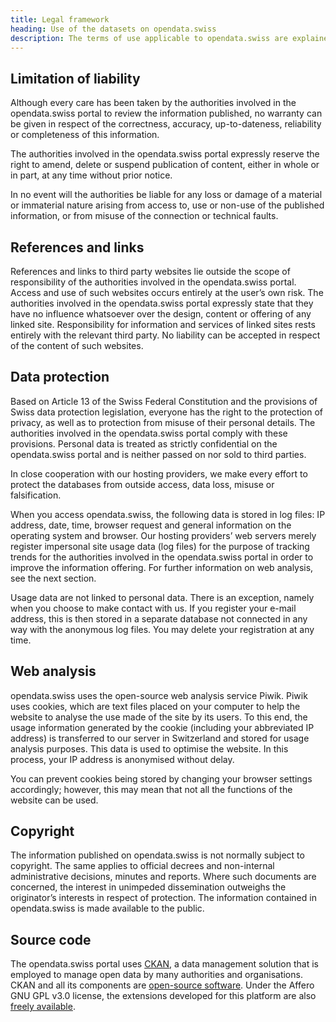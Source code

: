 ```yaml
---
title: Legal framework
heading: Use of the datasets on opendata.swiss
description: The terms of use applicable to opendata.swiss are explained [here](/terms-of-use).
---
```


## Limitation of liability

Although every care has been taken by the authorities involved in the opendata.swiss portal to review the information published, no warranty can be given in respect of the correctness, accuracy, up-to-dateness, reliability or completeness of this information.

The authorities involved in the opendata.swiss portal expressly reserve the right to amend, delete or suspend publication of content, either in whole or in part, at any time without prior notice.

In no event will the authorities be liable for any loss or damage of a material or immaterial nature arising from access to, use or non-use of the published information, or from misuse of the connection or technical faults.

## References and links

References and links to third party websites lie outside the scope of responsibility of the authorities involved in the opendata.swiss portal. Access and use of such websites occurs entirely at the user’s own risk. The authorities involved in the opendata.swiss portal expressly state that they have no influence whatsoever over the design, content or offering of any linked site. Responsibility for information and services of linked sites rests entirely with the relevant third party. No liability can be accepted in respect of the content of such websites.

## Data protection

Based on Article 13 of the Swiss Federal Constitution and the provisions of Swiss data protection legislation, everyone has the right to the protection of privacy, as well as to protection from misuse of their personal details. The authorities involved in the opendata.swiss portal comply with these provisions. Personal data is treated as strictly confidential on the opendata.swiss portal and is neither passed on nor sold to third parties.

In close cooperation with our hosting providers, we make every effort to protect the databases from outside access, data loss, misuse or falsification.

When you access opendata.swiss, the following data is stored in log files: IP address, date, time, browser request and general information on the operating system and browser. Our hosting providers’ web servers merely register impersonal site usage data (log files) for the purpose of tracking trends for the authorities involved in the opendata.swiss portal in order to improve the information offering. For further information on web analysis, see the next section.

Usage data are not linked to personal data. There is an exception, namely when you choose to make contact with us. If you register your e-mail address, this is then stored in a separate database not connected in any way with the anonymous log files. You may delete your registration at any time.

## Web analysis

opendata.swiss uses the open-source web analysis service Piwik. Piwik uses cookies, which are text files placed on your computer to help the website to analyse the use made of the site by its users. To this end, the usage information generated by the cookie (including your abbreviated IP address) is transferred to our server in Switzerland and stored for usage analysis purposes. This data is used to optimise the website. In this process, your IP address is anonymised without delay.

You can prevent cookies being stored by changing your browser settings accordingly; however, this may mean that not all the functions of the website can be used.

## Copyright

The information published on opendata.swiss is not normally subject to copyright. The same applies to official decrees and non-internal administrative decisions, minutes and reports. Where such documents are concerned, the interest in unimpeded dissemination outweighs the originator’s interests in respect of protection. The information contained in opendata.swiss is made available to the public.

## Source code

The opendata.swiss portal uses [CKAN](http://ckan.org/), a data management solution that is employed to manage open data by many authorities and organisations. CKAN and all its components are [open-source software](https://github.com/okfn/ckan). Under the Affero GNU GPL v3.0 license, the extensions developed for this platform are also [freely available](https://github.com/opendata-swiss).
